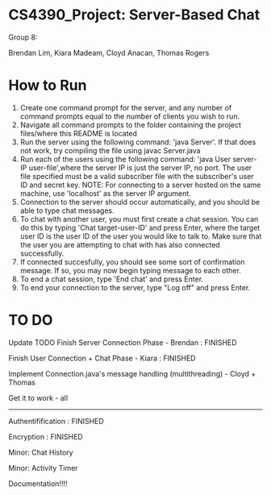 # CS4390_Project: Server-Based Chat

Group 8:

Brendan Lim, Kiara Madeam, Cloyd Anacan, Thomas Rogers

# How to Run

1. Create one command prompt for the server, and any number of command prompts equal to the number of clients you wish to run.
2. Navigate all command prompts to the folder containing the project files/where this README is located
3. Run the server using the following command: 'java Server'. If that does not work, try compiling the file using javac Server.java
4. Run each of the users using the following command: 'java User server-IP user-file',where the server IP is just the server IP, no port. The user file specified must be a valid subscriber file with the subscriber's user ID and secret key.
  NOTE: For connecting to a server hosted on the same machine, use 'localhost' as the server IP argument.
5. Connection to the server should occur automatically, and you should be able to type chat messages.
6. To chat with another user, you must first create a chat session. You can do this by typing 'Chat target-user-ID' and press Enter, where the target user ID is the user ID of the user you would like to talk to. Make sure that the user you are attempting to chat with has also connected successfully.
7. If connected succesfully, you should see some sort of confirmation message. If so, you may now begin typing message to each other.
8. To end a chat session, type 'End chat' and press Enter.
9. To end your connection to the server, type "Log off" and press Enter.

# TO DO
Update TODO
Finish Server Connection Phase - Brendan : FINISHED

Finish User Connection + Chat Phase - Kiara : FINISHED

Implement Connection.java's message handling (multithreading) - Cloyd + Thomas

Get it to work - all

-----

Authentifification : FINISHED

Encryption : FINISHED

Minor: Chat History 
  
Minor: Activity Timer

Documentation!!!!
